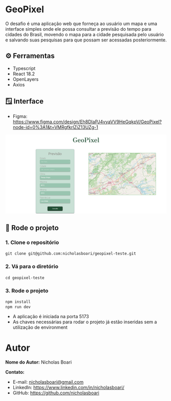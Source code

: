 # GeoPixel 

O desafio é uma aplicação web que forneça ao usuário um mapa e uma interface simples onde ele possa consultar a previsão do tempo para cidades do Brasil, movendo o mapa para a cidade pesquisada pelo usuário e salvando suas pesquisas para que possam ser acessadas posteriormente.

##  ⚙️ Ferramentas

- Typescript
- React 18.2
- OpenLayers
- Axios

## 🪟 Interface

- Figma: https://www.figma.com/design/Eh8DIaPJ4vyaVV9HeGqkpV/GeoPixel?node-id=0%3A1&t=VMRgfkrlZiZ13UZg-1

![alt text](geopixel.png)

## 🚀 Rode o projeto

### 1. Clone o repositório

```
git clone git@github.com:nicholasboari/geopixel-teste.git
```

### 2. Vá para o diretório

```
cd geopixel-teste
```

### 3. Rode o projeto

```
npm install
npm run dev
```

- A aplicação é iniciada na porta 5173
- As chaves necessárias para rodar o projeto já estão inseridas sem a utilização de environment

# Autor

**Nome do Autor:** Nicholas Boari

**Contato:**
- E-mail: nicholasboari@gmail.com
- LinkedIn: https://www.linkedin.com/in/nicholasboari/
- GitHub: https://github.com/nicholasboari
